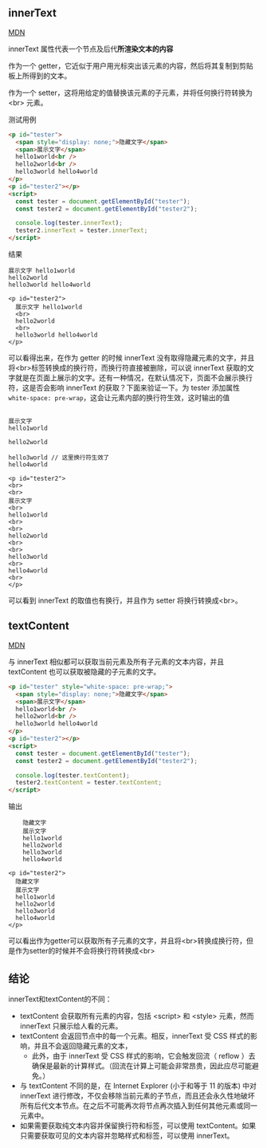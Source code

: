## innerText

[MDN](https://developer.mozilla.org/zh-CN/docs/Web/API/HTMLElement/innerText)

innerText 属性代表一个节点及后代**所渲染文本的内容**

作为一个 getter，它近似于用户用光标突出该元素的内容，然后将其复制到剪贴板上所得到的文本。

作为一个 setter，这将用给定的值替换该元素的子元素，并将任何换行符转换为 \<br> 元素。

测试用例

```html
<p id="tester">
  <span style="display: none;">隐藏文字</span>
  <span>展示文字</span>
  hello1world<br />
  hello2world<br />
  hello3world hello4world
</p>
<p id="tester2"></p>
<script>
  const tester = document.getElementById("tester");
  const tester2 = document.getElementById("tester2");

  console.log(tester.innerText);
  tester2.innerText = tester.innerText;
</script>
```

结果

```
展示文字 hello1world
hello2world
hello3world hello4world

<p id="tester2">
  展示文字 hello1world
  <br>
  hello2world
  <br>
  hello3world hello4world
</p>
```

可以看得出来，在作为 getter 的时候 innerText 没有取得隐藏元素的文字，并且将\<br>标签转换成的换行符，而换行符直接被删除，可以说 innerText 获取的文字就是在页面上展示的文字。还有一种情况，在默认情况下，页面不会展示换行符，这是否会影响 innerText 的获取？下面来验证一下。为 tester 添加属性`white-space: pre-wrap`，这会让元素内部的换行符生效，这时输出的值

```

展示文字
hello1world

hello2world

hello3world // 这里换行符生效了
hello4world

<p id="tester2">
<br>
<br>
展示文字
<br>
hello1world
<br>
<br>
hello2world
<br>
<br>
hello3world
<br>
hello4world
<br>
</p>
```

可以看到 innerText 的取值也有换行，并且作为 setter 将换行转换成\<br>。

## textContent

[MDN](https://developer.mozilla.org/zh-CN/docs/Web/API/Node/textContent)

与 innerText 相似都可以获取当前元素及所有子元素的文本内容，并且 textContent 也可以获取被隐藏的子元素的文字。

```html
<p id="tester" style="white-space: pre-wrap;">
  <span style="display: none;">隐藏文字</span>
  <span>展示文字</span>
  hello1world<br />
  hello2world<br />
  hello3world hello4world
</p>
<p id="tester2"></p>
<script>
  const tester = document.getElementById("tester");
  const tester2 = document.getElementById("tester2");

  console.log(tester.textContent);
  tester2.textContent = tester.textContent;
</script>
```

输出

```
    隐藏文字
    展示文字
    hello1world
    hello2world
    hello3world
    hello4world

<p id="tester2">
  隐藏文字
  展示文字
  hello1world
  hello2world
  hello3world
  hello4world
</p>
```

可以看出作为getter可以获取所有子元素的文字，并且将\<br>转换成换行符，但是作为setter的时候并不会将换行符转换成\<br>

## 结论
innerText和textContent的不同：

- textContent 会获取所有元素的内容，包括 \<script> 和 \<style> 元素，然而 innerText 只展示给人看的元素。
- textContent 会返回节点中的每一个元素。相反，innerText 受 CSS 样式的影响，并且不会返回隐藏元素的文本，
  - 此外，由于 innerText 受 CSS 样式的影响，它会触发回流（ reflow ）去确保是最新的计算样式。（回流在计算上可能会非常昂贵，因此应尽可能避免。）
- 与 textContent 不同的是，在 Internet Explorer (小于和等于 11 的版本) 中对 innerText 进行修改，不仅会移除当前元素的子节点，而且还会永久性地破坏所有后代文本节点。在之后不可能再次将节点再次插入到任何其他元素或同一元素中。
- 如果需要获取纯文本内容并保留换行符和标签，可以使用 textContent。如果只需要获取可见的文本内容并忽略样式和标签，可以使用 innerText。
